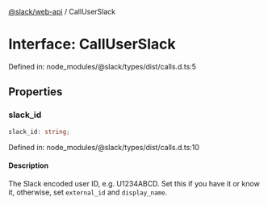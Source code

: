 [@slack/web-api](../index.md) / CallUserSlack

# Interface: CallUserSlack

Defined in: node\_modules/@slack/types/dist/calls.d.ts:5

## Properties

### slack\_id

```ts
slack_id: string;
```

Defined in: node\_modules/@slack/types/dist/calls.d.ts:10

#### Description

The Slack encoded user ID, e.g. U1234ABCD. Set this if you have it or know it, otherwise, set
`external_id` and `display_name`.
